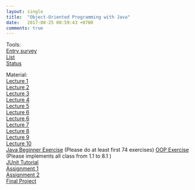 ```yaml
---
layout: single
title:  "Object-Oriented Programming with Java"
date:   2017-08-25 00:59:43 +0700
comments: true
---
```

Tools:  
[Entry survey][entry_survey]  
[List][list]  
[Status][status]

Material:  
[Lecture 1][lecture1]  
[Lecture 2][lecture2]  
[Lecture 3][lecture3]  
[Lecture 4][lecture4]  
[Lecture 5][lecture5]  
[Lecture 6][lecture6]  
[Lecture 6][lecture6]  
[Lecture 7][lecture7]  
[Lecture 8][lecture8]  
[Lecture 9][lecture9]  
[Lecture 10][lecture10]  
[Java Beginner Exercise][exercise1] (Please do at least first 74 exercises) 
[OOP Exercise][exercise2] (Please implements all class from 1.1 to 8.1 )  
[JUnit Tutorial][junit_tutorial]  
[Assignment 1][assignment1]  
[Assignment 2][assignment2]  
[Final Project][final]  

[entry_survey]: https://goo.gl/forms/aIggEhFVbc9Mf3Df2
[list]: https://goo.gl/Rk3BNR
[status]: https://goo.gl/xbQurs
[lecture1]: /courses/oopjava/lecture1.pptx
[lecture2]: /courses/oopjava/lecture2.ppt
[lecture3]: /courses/oopjava/lecture3.ppt
[lecture4]: /courses/oopjava/lecture4.ppt 
[lecture5]: /courses/oopjava/lecture5.pptx
[lecture6]: /courses/oopjava/lecture6.pptx
[lecture7]: /courses/oopjava/lecture7.pptx
[lecture8]: /courses/oopjava/lecture8.pptx
[lecture9]: /courses/oopjava/lecture9.zip
[lecture10]: /courses/oopjava/lecture10.ppt
[exercise1]: https://goo.gl/vTV8zM
[exercise2]: https://goo.gl/9NQEHR
[junit_tutorial]: https://goo.gl/ucNux1
[assignment1]: /courses/oopjava/assignment1.txt
[assignment2]: /courses/oopjava/assignment2.txt
[final]: /courses/oopjava/final.txt
